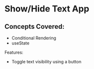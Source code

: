 # Show/Hide Text App

## Concepts Covered:

- Conditional Rendering
- useState

Features:

- Toggle text visibility using a button
